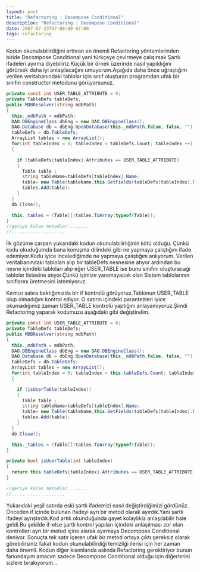 ```yaml
---
layout: post
title: "Refactoring : Decompose Conditional"
description: "Refactoring : Decompose Conditional"
date: 2007-07-23T07:00:00-07:00
tags: refactoring
---
```


Kodun okunulabilirdiğini arttıran en önemli Refactoring yöntemlerinden biride Decompose Conditional yani türkçeye çevirmeye çalışırsak Şartlı ifadeleri ayırma diyebiliriz.Küçük bir örnek üzerinde nasıl yapıldığını görürsek daha iyi anlaşılacağını umuyorum.Aşağıda daha önce uğraştığım verilen veritabanındaki tablolar için sınıf oluşturan programdan ufak bir sınıfın constructor metodunu görüyorsunuz.

```csharp 
private const int USER_TABLE_ATTRIBUTE = 0;
private TableDefs tableDefs; 
public MDBResolver(string mdbPath)
{
  this._mdbPath = mdbPath;
  DAO.DBEngineClass dbEng = new DAO.DBEngineClass();
  DAO.Database db = dbEng.OpenDatabase(this._mdbPath,false, false, "");
  tableDefs = db.TableDefs;
  ArrayList tables = new ArrayList();
  for(int tableIndex = 0; tableIndex < tableDefs.Count; tableIndex ++)
  {

    if (tableDefs[tableIndex].Attributes == USER_TABLE_ATTRIBUTE)
    {
      Table table ;
      string tableName=tableDefs[tableIndex].Name; 
      table= new Table(tableName,this.GetFields(tableDefs[tableIndex].Name));
      tables.Add(table);
    }
  }
  db.Close();

  this._tables = (Table[])tables.ToArray(typeof(Table));
}
//geriye kalan metodlar........
//....................
```

İlk gözüme çarpan yukarıdaki kodun okunulabilirliğinin kötü olduğu. Çünkü kodu okuduğumda bana konuşma dilindeki gibi ne yapmaya çalıştığını ifade edemiyor.Kodu iyice incelediğimde ne yapmaya çalıştığını anlıyorum. Verilen veritabanındaki tabloları alıp bir tableDefs nesnesine atıyor ardından bu nesne içindeki tabloları alıp eğer USER_TABLE ise bunu sınıfını oluşturacağı tablolar listesine atıyor.Çünkü işimize yaramayacak olan Sistem tablolarının sınıflarını üretmesini istemiyoruz.

Kırmızı satıra baktığımızda bir if kontrolü görüyoruz.Tablonun USER_TABLE olup olmadığını kontrol ediyor. O satırın içindeki parantezleri iyice okumadığımız zaman USER_TABLE kontrolü yaptığını anlayamıyoruz.Şimdi Refactoring yaparak kodumuzu aşağıdaki gibi değiştirelim.


```csharp 
private const int USER_TABLE_ATTRIBUTE = 0;
private TableDefs tableDefs;
public MDBResolver(string mdbPath)
{
  this._mdbPath = mdbPath;
  DAO.DBEngineClass dbEng = new DAO.DBEngineClass();
  DAO.Database db = dbEng.OpenDatabase(this._mdbPath,false, false, "");
  tableDefs = db.TableDefs;
  ArrayList tables = new ArrayList();
  for(int tableIndex = 0; tableIndex < this.tableDefs.Count; tableIndex ++)
  {

    if (isUserTable(tableIndex)) 
    {
      Table table ;
      string tableName=tableDefs[tableIndex].Name; 
      table= new Table(tableName,this.GetFields(tableDefs[tableIndex].Name));
      tables.Add(table);
    }
  }
  db.Close();

  this._tables = (Table[])tables.ToArray(typeof(Table));
}

private bool isUserTable(int tableIndex)
{
  return this.tableDefs[tableIndex].Attributes == USER_TABLE_ATTRIBUTE;
}

//geriye kalan metodlar........
//....................
```

Yukarıdaki yeşil satırda eski şartlı ifademizi nasıl değiştirdiğimizi gördünüz. Önceden if içinde bulunan ifadeyi ayrı bir metod olarak ayırdık.Yani şartlı ifadeyi ayrıştırdık.Kod artık okunduğunda gayet kolaylıkla anlaşılabilir hale geldi.Bu şekilde if-else şartlı kontrol yapıları içindeki anlaşılması zor olan kontrolleri ayrı bir metod içine alarak ayırmaya Decompose Conditional deniyor. Sonuçta tek satır içeren ufak bir metod ortaya çıktı gereksiz olarak görebilirsiniz fakat kodun okunulabilirdiği temizliği ilerisi için her zaman daha önemli. Kodun diğer kısımlarıda aslında Refactoring gerektiriyor bunun farkındayım amacım sadece Decompose Conditional olduğu için diğerlerini sizlere bırakıyorum…
